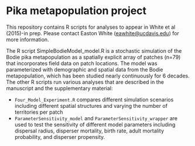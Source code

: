 Pika metapopulation project
=====

This repository contains R scripts for analyses to appear in White et al (2015)-in prep. Please contact Easton White (eawhite@ucdavis.edu) for more information. 

The R script SimpleBodieModel_model.R is a stochastic simulation of the Bodie pika metapopulation as a spatially explicit array of patches (n=79) that incorporates field data on patch locations. The model was parameterized with demographic and spatial data from the Bodie metapopulation, which has been studied nearly continuously for 6 decades. The other R scripts run various analyses that are described in the manuscript and the supplementary material:

* `Four_Model_Experiment.R` compares different simulation scenarios including different spatial structures and varying the number of territories per patch
* `ParameterSensitivity_model` and `ParameterSensitivity_wrapper` are used to test the sensitivity of different model parameters including dispersal radius, disperser mortality, birth rate, adult mortality probability, and disperser propensity. 
